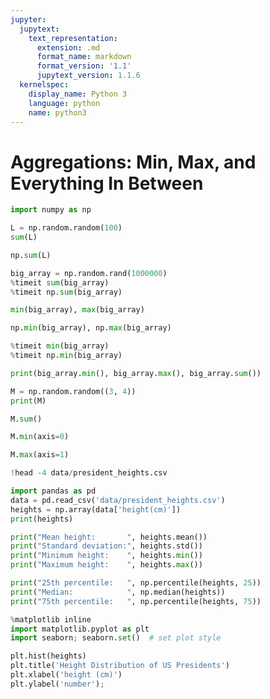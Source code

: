 ```yaml
---
jupyter:
  jupytext:
    text_representation:
      extension: .md
      format_name: markdown
      format_version: '1.1'
      jupytext_version: 1.1.6
  kernelspec:
    display_name: Python 3
    language: python
    name: python3
---
```


# Aggregations: Min, Max, and Everything In Between

```python
import numpy as np
```

```python
L = np.random.random(100)
sum(L)
```

```python
np.sum(L)
```

```python
big_array = np.random.rand(1000000)
%timeit sum(big_array)
%timeit np.sum(big_array)
```

```python
min(big_array), max(big_array)
```

```python
np.min(big_array), np.max(big_array)
```

```python
%timeit min(big_array)
%timeit np.min(big_array)
```

```python
print(big_array.min(), big_array.max(), big_array.sum())
```

```python
M = np.random.random((3, 4))
print(M)
```

```python
M.sum()
```

```python
M.min(axis=0)
```

```python
M.max(axis=1)
```

```python
!head -4 data/president_heights.csv
```

```python
import pandas as pd
data = pd.read_csv('data/president_heights.csv')
heights = np.array(data['height(cm)'])
print(heights)
```

```python
print("Mean height:       ", heights.mean())
print("Standard deviation:", heights.std())
print("Minimum height:    ", heights.min())
print("Maximum height:    ", heights.max())
```

```python
print("25th percentile:   ", np.percentile(heights, 25))
print("Median:            ", np.median(heights))
print("75th percentile:   ", np.percentile(heights, 75))
```

```python
%matplotlib inline
import matplotlib.pyplot as plt
import seaborn; seaborn.set()  # set plot style
```

```python
plt.hist(heights)
plt.title('Height Distribution of US Presidents')
plt.xlabel('height (cm)')
plt.ylabel('number');
```
